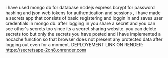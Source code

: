 i have used mongo db for database nodejs express bcrypt for password hashing and json web tokens for authentication and sessions ,
i have made a secrets app that consists of basic registering and loggin in and saves user credentials in mongo db.
after logging in you share a secret and you can see other's secrets too since its a secret sharing website.
you can delete secrets too but only the secrets you have posted and i have implemented a nocache function so that browser does not present any protected data after logging out even for a moment.
DEPLOYEMENT LINK ON RENDER: https://secretsapp-2on8.onrender.com
